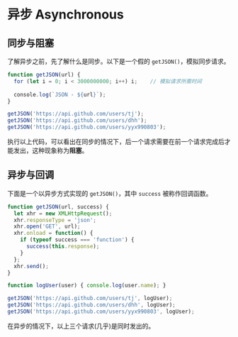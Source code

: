 # 异步 Asynchronous

## 同步与阻塞
了解异步之前，先了解什么是同步。以下是一个假的 `getJSON()`，模拟同步请求。
```javascript
function getJSON(url) {
  for (let i = 0; i < 3000000000; i++) i;    // 模拟请求所需时间
  
  console.log(`JSON - ${url}`);
}

getJSON('https://api.github.com/users/tj');
getJSON('https://api.github.com/users/dhh');
getJSON('https://api.github.com/users/yyx990803');
```
执行以上代码，可以看出在同步的情况下，后一个请求需要在前一个请求完成后才能发出，这种现象称为**阻塞**。

## 异步与回调
下面是一个以异步方式实现的 `getJSON()`，其中 `success` 被称作回调函数。
```javascript
function getJSON(url, success) {
  let xhr = new XMLHttpRequest();
  xhr.responseType = 'json';
  xhr.open('GET', url);
  xhr.onload = function() {
    if (typeof success === 'function') {
      success(this.response);
    }
  };
  xhr.send();
}

function logUser(user) { console.log(user.name); }

getJSON('https://api.github.com/users/tj', logUser);
getJSON('https://api.github.com/users/dhh', logUser);
getJSON('https://api.github.com/users/yyx990803', logUser);
```
在异步的情况下，以上三个请求(几乎)是同时发出的。
